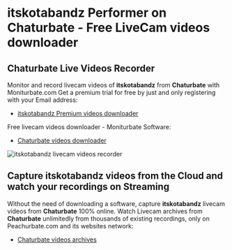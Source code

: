 # itskotabandz Performer on Chaturbate - Free LiveCam videos downloader

## Chaturbate Live Videos Recorder

Monitor and record livecam videos of **itskotabandz** from **Chaturbate** with Moniturbate.com
Get a premium trial for free by just and only registering with your Email address:
* [itskotabandz Premium videos downloader](https://moniturbate.com/request-demo-licence-key.html)

Free livecam videos downloader - Moniturbate Software:
* [Chaturbate videos downloader](https://moniturbate.com/moniturbate-download-software.html)

![itskotabandz livecam videos recorder](https://peachurnet.com/templates/moniturbate-software.png)


## Capture itskotabandz videos from the Cloud and watch your recordings on Streaming

Without the need of downloading a software, capture **itskotabandz** livecam videos from **Chaturbate** 100% online.
Watch Livecam archives from **Chaturbate** unlimitedly from thousands of existing recordings, only on Peachurbate.com and its websites network:
* [Chaturbate videos archives](https://peachurnet.com/)